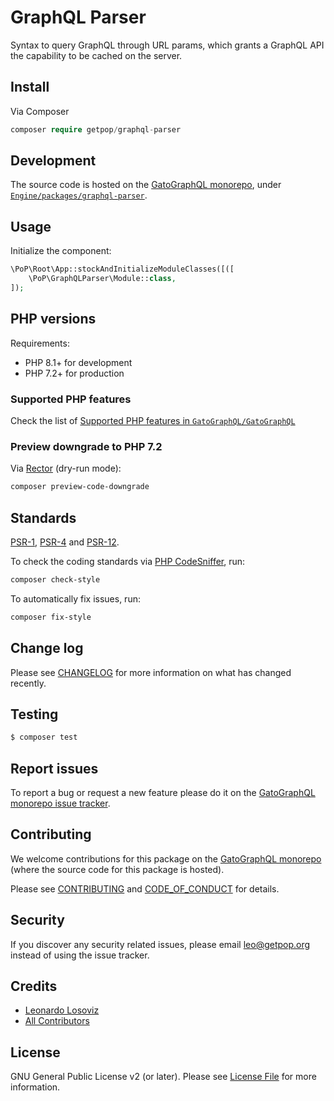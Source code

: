 # GraphQL Parser

<!--
[![Build Status][ico-travis]][link-travis]
[![Quality Score][ico-code-quality]][link-code-quality]
[![Software License][ico-license]](LICENSE.md)
[![Latest Version on Packagist][ico-version]][link-packagist]
[![Coverage Status][ico-scrutinizer]][link-scrutinizer]
[![Total Downloads][ico-downloads]][link-downloads]
-->

Syntax to query GraphQL through URL params, which grants a GraphQL API the capability to be cached on the server.

## Install

Via Composer

```php bash
composer require getpop/graphql-parser
```

## Development

The source code is hosted on the [GatoGraphQL monorepo](https://github.com/GatoGraphQL/GatoGraphQL), under [`Engine/packages/graphql-parser`](https://github.com/GatoGraphQL/GatoGraphQL/tree/master/layers/Engine/packages/graphql-parser).

## Usage

Initialize the component:

``` php
\PoP\Root\App::stockAndInitializeModuleClasses([([
    \PoP\GraphQLParser\Module::class,
]);
```

## PHP versions

Requirements:

- PHP 8.1+ for development
- PHP 7.2+ for production

### Supported PHP features

Check the list of [Supported PHP features in `GatoGraphQL/GatoGraphQL`](https://github.com/GatoGraphQL/GatoGraphQL/blob/master/docs/supported-php-features.md)

### Preview downgrade to PHP 7.2

Via [Rector](https://github.com/rectorphp/rector) (dry-run mode):

```bash
composer preview-code-downgrade
```

## Standards

[PSR-1](https://www.php-fig.org/psr/psr-1), [PSR-4](https://www.php-fig.org/psr/psr-4) and [PSR-12](https://www.php-fig.org/psr/psr-12).

To check the coding standards via [PHP CodeSniffer](https://github.com/squizlabs/PHP_CodeSniffer), run:

``` bash
composer check-style
```

To automatically fix issues, run:

``` bash
composer fix-style
```

## Change log

Please see [CHANGELOG](CHANGELOG.md) for more information on what has changed recently.

## Testing

```php bash
$ composer test
```

## Report issues

To report a bug or request a new feature please do it on the [GatoGraphQL monorepo issue tracker](https://github.com/GatoGraphQL/GatoGraphQL/issues).

## Contributing

We welcome contributions for this package on the [GatoGraphQL monorepo](https://github.com/GatoGraphQL/GatoGraphQL) (where the source code for this package is hosted).

Please see [CONTRIBUTING](CONTRIBUTING.md) and [CODE_OF_CONDUCT](CODE_OF_CONDUCT.md) for details.

## Security

If you discover any security related issues, please email leo@getpop.org instead of using the issue tracker.

## Credits

- [Leonardo Losoviz][link-author]
- [All Contributors][link-contributors]

## License

GNU General Public License v2 (or later). Please see [License File](LICENSE.md) for more information.

[ico-version]: https://img.shields.io/packagist/v/getpop/graphql-parser.svg?style=flat-square
[ico-license]: https://img.shields.io/badge/license-GPLv2-brightgreen.svg?style=flat-square
[ico-travis]: https://img.shields.io/travis/getpop/graphql-parser/master.svg?style=flat-square
[ico-scrutinizer]: https://img.shields.io/scrutinizer/coverage/g/getpop/graphql-parser.svg?style=flat-square
[ico-code-quality]: https://img.shields.io/scrutinizer/g/getpop/graphql-parser.svg?style=flat-square
[ico-downloads]: https://img.shields.io/packagist/dt/getpop/graphql-parser.svg?style=flat-square

[link-packagist]: https://packagist.org/packages/getpop/graphql-parser
[link-travis]: https://travis-ci.org/getpop/graphql-parser
[link-scrutinizer]: https://scrutinizer-ci.com/g/getpop/graphql-parser/code-structure
[link-code-quality]: https://scrutinizer-ci.com/g/getpop/graphql-parser
[link-downloads]: https://packagist.org/packages/getpop/graphql-parser
[link-author]: https://github.com/leoloso
[link-contributors]: ../../../../../../contributors

